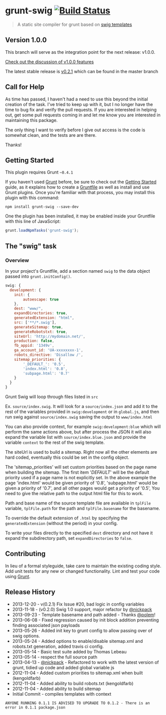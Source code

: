 # grunt-swig [![Build Status](https://travis-ci.org/rtgibbons/grunt-swig.png?branch=master)](https://travis-ci.org/rtgibbons/grunt-swig)

> A static site compiler for grunt based on [swig templates](http://paularmstrong.github.com/swig/)

## Version 1.0.0

This branch will serve as the integration point for the next release: v1.0.0.

[Check out the discussion of v1.0.0 features](https://github.com/rtgibbons/grunt-swig/issues/33)

The latest stable release is [v0.2.1](https://github.com/rtgibbons/grunt-swig/tree/master) which can be found in the master branch

## Call for Help

As time has passed, I haven't had a need to use this beyond the initial creation of the task. I've tried to keep up with it, but I no longer have the time to bug fix and verify the pull requests. If you are interested in helping out, get some pull requests coming in and let me know you are interested in maintaining this package.

The only thing I want to verify before I give out access is the code is somewhat clean, and the tests are are there.

Thanks!

## Getting Started
This plugin requires Grunt `~0.4.1`

If you haven't used [Grunt](http://gruntjs.com/) before, be sure to check out the [Getting Started](http://gruntjs.com/getting-started) guide, as it explains how to create a [Gruntfile](http://gruntjs.com/sample-gruntfile) as well as install and use Grunt plugins. Once you're familiar with that process, you may install this plugin with this command:

```shell
npm install grunt-swig --save-dev
```

One the plugin has been installed, it may be enabled inside your Gruntfile with this line of JavaScript:

```js
grunt.loadNpmTasks('grunt-swig');
```

## The "swig" task

### Overview
In your project's Gruntfile, add a section named `swig` to the data object passed into `grunt.initConfig()`.

```js
swig: {
  development: {
    init: {
        autoescape: true
    },
    dest: "www/",
    expandDirectories: true,
    generatedExtension: "html",
    src: ['**/*.swig'],
    generateSitemap: true,
    generateRobotstxt: true,
    siteUrl: 'http://mydomain.net/',
    production: false,
    fb_appid: '1349v',
    ga_account_id: 'UA-xxxxxxxx-1',
    robots_directive: 'Disallow /',
    sitemap_priorities: {
        '_DEFAULT_': '0.5',
        'index.html': '0.8',
        'subpage.html': '0.7'
    }
  }
}
```

Grunt Swig will loop through files listed in `src`

Ex. `source/index.swig`. It will look for a `source/index.json` and add it to
the rest of the variables provided in `swig:development` or in `global.js`, and then run swig
against `source/index.swig` saving the output to `www/index.html`

You can also provide context, for example `swig:development:blue` which will
perform the same actions above, but after process the JSON it will also expand
the variable list with `source/index.blue.json` and provide the variable
`context` to the rest of the swig template.

The siteUrl is used to build a sitemap. Right now all the other elements are
hard coded, eventually this could be set in the config object.

The 'sitemap_priorities' will set custom priorities based on the page name when
building the sitemap.  The first item '_DEFAULT_' will be the default priority
used if a page name is not explicitly set.  In the above example the page
'index.html' would be given priority of '0.8', 'subpage.html' would be given
a priority of '0.7', and all other pages would get a priority of '0.5',
You need to give the relative path to the output html file for this to work.

Path and base name of the source template file are available in `tplFile` variable, `tplFile.path` for
the path and `tplFile.basename` for the basename.

To override the default extension of `.html` by specifying the ```generatedExtension``` (without the period) in your config.

To write your files directly to the specified `dest` directory and not have it expand the subdirectory path, set ```expandDirectories``` to ```false```.

## Contributing
In lieu of a formal styleguide, take care to maintain the existing coding style. Add unit tests for any new or changed functionality. Lint and test your code using [Grunt](http://gruntjs.com/).

## Release History

* 2013-12-20 - v(0.2.1) Fix Issue #20, bad logic in config variables
* 2013-11-18 - (v0.2.0) Swig 1.0 support, major refactor by [@nickpack](https://github.com/nickpack)
* 2013-09-23 - Template basename and path added - Thanks [@polem](https://github.com/polem)!
* 2013-06-08 - Fixed regression caused by init block addition preventing finding associated json payloads
* 2013-05-26 - Added init key to grunt config to allow passing over of swig options.
* 2013-05-24 - Added options to enable/disable sitemap.xml and robots.txt generation, added travis ci config.
* 2013-05-14 - Basic test suite added by Thomas Lebeau
* 2013-05-14 - respect the full source path
* 2013-04-13 - [@nickpack](https://github.com/nickpack) - Refactored to work with the latest version of grunt, tidied up code and added global variable js
* 2012-11-04 - Added custom priorities to sitemap.xml when built (kengoldfarb)
* 2012-11-04 - Added ability to build robots.txt (kengoldfarb)
* 2012-11-04 - Added ability to build sitemap
* Initial Commit - compiles templates with context

`ANYONE RUNNING 0.1.1 IS ADVISED TO UPGRADE TO 0.1.2 - There is an error in 0.1.1 package.json`
